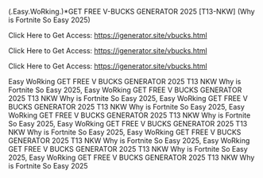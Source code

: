 (.Easy.WoRking.)*GET FREE V-BUCKS GENERATOR 2025 [T13-NKW] (Why is Fortnite So Easy 2025)

Click Here to Get Access: https://igenerator.site/vbucks.html

Click Here to Get Access: https://igenerator.site/vbucks.html

Click Here to Get Access: https://igenerator.site/vbucks.html

 Easy WoRking GET FREE V BUCKS GENERATOR 2025 T13 NKW Why is Fortnite So Easy 2025, Easy WoRking GET FREE V BUCKS GENERATOR 2025 T13 NKW Why is Fortnite So Easy 2025, Easy WoRking GET FREE V BUCKS GENERATOR 2025 T13 NKW Why is Fortnite So Easy 2025, Easy WoRking GET FREE V BUCKS GENERATOR 2025 T13 NKW Why is Fortnite So Easy 2025, Easy WoRking GET FREE V BUCKS GENERATOR 2025 T13 NKW Why is Fortnite So Easy 2025, Easy WoRking GET FREE V BUCKS GENERATOR 2025 T13 NKW Why is Fortnite So Easy 2025, Easy WoRking GET FREE V BUCKS GENERATOR 2025 T13 NKW Why is Fortnite So Easy 2025, Easy WoRking GET FREE V BUCKS GENERATOR 2025 T13 NKW Why is Fortnite So Easy 2025
